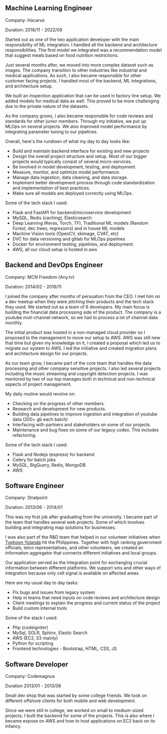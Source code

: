 ## Machine Learning Engineer
Company: Hacarus

Duration: 2016/11 - 2022/09   

Started out as one of the two application developer with the main responsibility of ML integration.
I handled all the backend and architecture responsibilities.
The first model we integrated was a recommendation model that suggest meals based on food nutrition restrictions.

Just several months after, we moved into more complex dataset such as images.
The company transition to other industries like industrial and medical applications.
As such, I also became responsible for other customer facing projects. I handled most of the backend, ML integrations, and architecture setup.

We built an inspection application that can be used in factory line setup. We added models for medical data as well.
This proved to be more challenging due to the private nature of the datasets.

As the company grows, I also became responsible for code reviews and standards for other junior members.
Through my initiative, we put up MLOps on several projects. We also improved model performance by integrating parameter tuning to our pipelines.

Overall, here's the rundown of what my day to day looks like:

- Build and maintain backend interface for existing and new projects
- Design the overall project structure and setup. Most of our bigger projects would typically consist of several micro-services.
- Be involved in model development, testing, and deployment.
- Measure, monitor, and optimize model performance.
- Manage data ingestion, data cleaning, and data storage.
- Implement better development process through code standardization and implementation of best practices.
- Make sure all models are deployed correctly using MLOps.

Some of the tech stack I used:

- Flask and FastAPI for backend/microservice development
- MySQL, Redis (caching), Elasticsearch
- Deep Learning (Keras, Torch, TF), Traditional ML models (Random Forest, dec trees, regressors) and in house ML models
- Machine Vision tools (OpenCV, skimage, CVAT, etc)
- DVC for data versioning and gitlab for MLOps pipelines
- Docker for environment testing, pipelines, and deployment.
- AWS, all our cloud setup is hosted in aws

## Backend and DevOps Engineer
Company: MCN Freedom (Any.tv)

Duration: 2014/02 - 2016/11

I joined the company after months of persuation from the CEO. I met him on a dev meetup when they were pitching their products and the tech stack they used.
We started out as a team of 6 developers. My main focus is building the financial data processing side of the product.
The company is a youtube muti-channel network, so we had to process a lot of channel data monthly.

The initial product was hosted in a non-managed cloud provider so I proposed to the management to move our setup to AWS.
AWS was still new that time but given my knowledge on it, I created a proposal which led us to migrate our system to AWS.
I led the initiative and created migration plans and architecture design for our projects.

As our team grow, I became part of the core team that handles the data processing and other company sensitive projects.
I also led several projects including the music streaming and copyright detection projects.
I was mentored by two of our top manages both in technical and non-technical aspects of project management.

My daily routine would revolve on:

- Checking on the progress of other members.
- Research and development for new products.
- Building data pipelines to improve ingestion and integration of youtube data (200+ gb each batch)
- Interfacing with partners and stakeholders on some of our projects.
- Maintenance and bug fixes on some of our legacy codes. This includes refactoring.

Some of the tech stack I used:

- Flask and Nodejs (express) for backend
- Celery for batch jobs
- MySQL, BigQuery, Redis, MongoDB
- AWS

## Software Engineer

Company: Stratpoint

Duration: 2013/06 - 2014/01

This was my first job after graduating from the university. 
I became part of the team that handles several web projects.
Some of which involves building and integrating map solutions for businesses.

I was also part of the R&D team that helped in our volunteer initiatives when [Typhoon Yolanda](https://en.wikipedia.org/wiki/Typhoon_Haiyan) hit the Philippines.
Together with high ranking government officials, telco representatives, and other volunteers, we created an information aggregator that connects different initiatives and local groups.

Our application served as the integration point for exchanging crucial information between different platforms. We support sms and other ways of integration because only cell signal is available on affected areas.

Here are my usual day to day tasks:
- FIx bugs and issues from legacy system
- Help in teams that need inputs on code reviews and architecture design
- Client meetings to explain the progress and current status of the project
- Build custom internal tools

Some of the stack I used:
- Php (codeigniter)
- MySql, SOLR, Sphinx, Elastic Search
- AWS (EC2, S3 mainly)
- Python for scripting
- Frontend technologies - Bootstrap, HTML, CSS, JS



## Software Developer

Company: Codemagnus

Duration 2013/01 - 2013/06

Small dev shop that was started by some college friends.
We took on different offshore clients for both mobile and web development.

Since we were still in college, we worked on small to medium-sized projects. I built the backend for some of the projects.
This is also where I became expose on AWS and how to host applications on EC2 back on its infancy.





